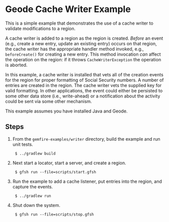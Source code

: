 <!--
  ~ Copyright (c) VMware, Inc. 2022. All rights reserved.
  ~ SPDX-License-Identifier: Apache-2.0
  -->
<!--
Licensed to the Apache Software Foundation (ASF) under one or more
contributor license agreements.  See the NOTICE file distributed with
this work for additional information regarding copyright ownership.
The ASF licenses this file to You under the Apache License, Version 2.0
(the "License"); you may not use this file except in compliance with
the License.  You may obtain a copy of the License at

     http://www.apache.org/licenses/LICENSE-2.0

Unless required by applicable law or agreed to in writing, software
distributed under the License is distributed on an "AS IS" BASIS,
WITHOUT WARRANTIES OR CONDITIONS OF ANY KIND, either express or implied.
See the License for the specific language governing permissions and
limitations under the License.
-->

# Geode Cache Writer Example

This is a simple example that demonstrates the use of a cache writer to validate modifications to a region.

A cache writer is added to a region as the region is created. _Before_ an event (e.g., create a new entry, update an existing entry) occurs on that region, the cache writer has the appropriate handler method invoked, e.g., `beforeCreate()` for creating a new entry. This method invocation _can_ affect the operation on the region: if it throws `CacheWriterException` the operation is aborted.

In this example, a cache writer is installed that vets all of the creation events for the region for proper formatting of Social Security numbers. A number of entries are created in the region. The cache writer vets the supplied key for valid formatting. In other applications, the event could either be persisted to some other data store (i.e., write-ahead) or a notification about the activity could be sent via some other mechanism.

This example assumes you have installed Java and Geode.

## Steps

1. From the `gemfire-examples/writer` directory, build the example and
   run unit tests.

        $ ../gradlew build

2. Next start a locator, start a server, and create a region.

        $ gfsh run --file=scripts/start.gfsh

3. Run the example to add a cache listener, put entries into the region, and capture the events.

        $ ../gradlew run

4. Shut down the system.

        $ gfsh run --file=scripts/stop.gfsh
